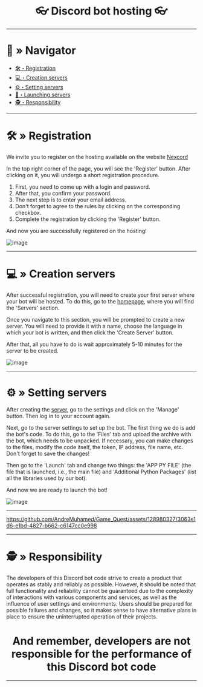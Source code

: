 <h1 align="center">
👓 Discord bot hosting 👓
</h1>

---

# <a id="navigator"></a>🔮 » Navigator
- [🛠・Registration](#registration)
- [💻・Creation servers](#сreation)
- [⚙️・Setting servers](#sіetting)
- [🔧・Launching servers](#launching)
- [🕵️・Responsibility](#responsibility)

---

# <a id="registration"></a>🛠 » Registration
We invite you to register on the hosting available on the website [Nexcord](https://nexcord.com/index.php)

In the top right corner of the page, you will see the 'Register' button. After clicking on it, you will undergo a short registration procedure.

1. First, you need to come up with a login and password.
2. After that, you confirm your password.
3. The next step is to enter your email address.
4. Don't forget to agree to the rules by clicking on the corresponding checkbox.
5. Complete the registration by clicking the 'Register' button.

And now you are successfully registered on the hosting!

![image](https://github.com/AndreMuhamed/Game_Quest/assets/128980327/63364f1a-9312-445f-ba16-f2b044dcdb00)

---

# <a id="сreation"></a>💻 » Creation servers
After successful registration, you will need to create your first server where your bot will be hosted. To do this, go to the [homepage](https://my.nexcord.com/home), where you will find the 'Servers' section.

Once you navigate to this section, you will be prompted to create a new server. You will need to provide it with a name, choose the language in which your bot is written, and then click the 'Create Server' button.

After that, all you have to do is wait approximately 5-10 minutes for the server to be created.


![image](https://github.com/AndreMuhamed/Game_Quest/assets/128980327/3285be94-98da-4d1f-ba6f-e3f93d7c158d)

---

# <a id="sіetting"></a>⚙️ » Setting servers
After creating the [server](https://my.nexcord.com/servers), go to the settings and click on the 'Manage' button. Then log in to your account again.

Next, go to the server settings to set up the bot. The first thing we do is add the bot's code. To do this, go to the 'Files' tab and upload the archive with the bot, which needs to be unpacked. If necessary, you can make changes to the files, modify the code itself, the token, IP address, file name, etc. Don't forget to save the changes!

Then go to the 'Launch' tab and change two things: the 'APP PY FILE' (the file that is launched, i.e., the main file) and 'Additional Python Packages' (list all the libraries used by our bot).

And now we are ready to launch the bot!

![image](https://github.com/AndreMuhamed/Game_Quest/assets/128980327/584bd886-60e3-406f-b4c2-e5be0acb6e52)


---

https://github.com/AndreMuhamed/Game_Quest/assets/128980327/3063e1d6-e1bd-4827-b662-c6147cc0e998

---

# <a id="responsibility"></a>🕵️ » Responsibility
The developers of this Discord bot code strive to create a product that operates as stably and reliably as possible. However, it should be noted that full functionality and reliability cannot be guaranteed due to the complexity of interactions with various components and services, as well as the influence of user settings and environments. Users should be prepared for possible failures and changes, so it makes sense to have alternative plans in place to ensure the uninterrupted operation of their projects.

<h1 align="center">
And remember, developers are not responsible for the performance of this Discord bot code
</h1>

---
